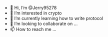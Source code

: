 - 👋 Hi, I’m @Jerry95278
- 👀 I’m interested in crypto
- 🌱 I’m currently learning how to write protocol
- 💞️ I’m looking to collaborate on ...
- 📫 How to reach me ...

<!---
Jerry95278/Jerry95278 is a ✨ special ✨ repository because its `README.md` (this file) appears on your GitHub profile.
You can click the Preview link to take a look at your changes.
--->
